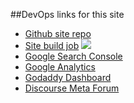 ##DevOps links for this site
- [Github site repo](https://github.com/jimcollinsworth/jimcollinsworth.github.io)
- [Site build job](https://github.com/jimcollinsworth/jimcollinsworth.github.io/actions) ![](https://github.com/jimcollinsworth/jimcollinsworth.github.io/actions/workflows/nikola.yml/badge.svg)
- [Google Search Console](https://search.google.com/search-console)
- [Google Analytics](https://analytics.google.com)
- [Godaddy Dashboard](https://dashboard.godaddy.com/)
- [Discourse Meta Forum](https://meta.discourse.org/)